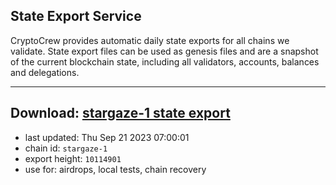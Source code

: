 ## State Export Service
CryptoCrew provides automatic daily state exports for all chains we validate. State export files can be used as genesis files and are a snapshot of the current blockchain state, including all validators, accounts, balances and delegations.

---
**Download: [stargaze-1 state export](https://dl.ccvalidators.com/SERVICE/stargaze/stargaze-1_export_10114901.json)**
---

- last updated: Thu Sep 21 2023 07:00:01
- chain id: `stargaze-1`
- export height: `10114901`
- use for: airdrops, local tests, chain recovery
